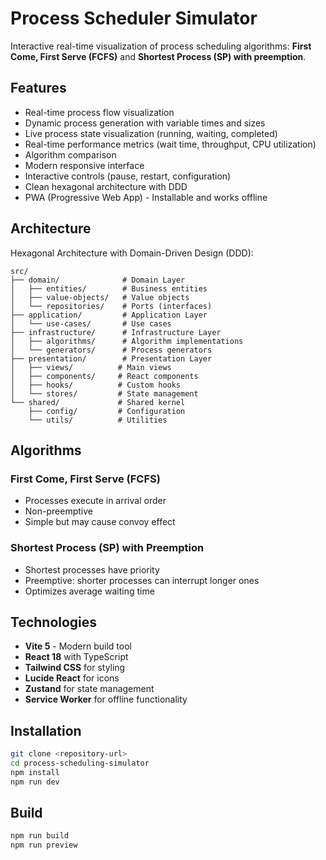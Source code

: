 # Process Scheduler Simulator

Interactive real-time visualization of process scheduling algorithms: **First Come, First Serve (FCFS)** and **Shortest Process (SP) with preemption**.

## Features

- Real-time process flow visualization
- Dynamic process generation with variable times and sizes
- Live process state visualization (running, waiting, completed)
- Real-time performance metrics (wait time, throughput, CPU utilization)
- Algorithm comparison
- Modern responsive interface
- Interactive controls (pause, restart, configuration)
- Clean hexagonal architecture with DDD
- PWA (Progressive Web App) - Installable and works offline

## Architecture

Hexagonal Architecture with Domain-Driven Design (DDD):

```
src/
├── domain/              # Domain Layer
│   ├── entities/        # Business entities
│   ├── value-objects/   # Value objects
│   └── repositories/    # Ports (interfaces)
├── application/         # Application Layer
│   └── use-cases/       # Use cases
├── infrastructure/      # Infrastructure Layer
│   ├── algorithms/      # Algorithm implementations
│   └── generators/      # Process generators
├── presentation/        # Presentation Layer
│   ├── views/          # Main views
│   ├── components/     # React components
│   ├── hooks/          # Custom hooks
│   └── stores/         # State management
└── shared/             # Shared kernel
    ├── config/         # Configuration
    └── utils/          # Utilities
```

## Algorithms

### First Come, First Serve (FCFS)

- Processes execute in arrival order
- Non-preemptive
- Simple but may cause convoy effect

### Shortest Process (SP) with Preemption

- Shortest processes have priority
- Preemptive: shorter processes can interrupt longer ones
- Optimizes average waiting time

## Technologies

- **Vite 5** - Modern build tool
- **React 18** with TypeScript
- **Tailwind CSS** for styling
- **Lucide React** for icons
- **Zustand** for state management
- **Service Worker** for offline functionality

## Installation

```bash
git clone <repository-url>
cd process-scheduling-simulator
npm install
npm run dev
```

## Build

```bash
npm run build
npm run preview
```
